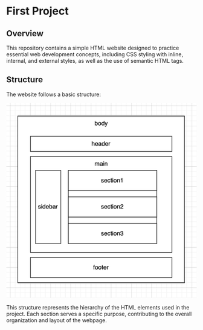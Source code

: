 # First Project

## Overview

This repository contains a simple HTML website designed to practice essential web development concepts, including CSS styling with inline, internal, and external styles, as well as the use of semantic HTML tags.

## Structure

The website follows a basic structure:

![Scaled Image](pic.png)

This structure represents the hierarchy of the HTML elements used in the project. Each section serves a specific purpose, contributing to the overall organization and layout of the webpage.
